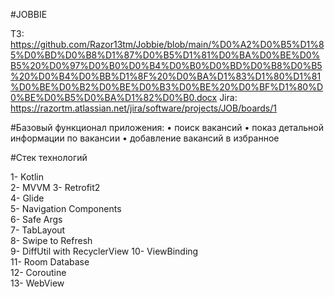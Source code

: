 #JOBBIE

ТЗ: 
https://github.com/Razor13tm/Jobbie/blob/main/%D0%A2%D0%B5%D1%85%D0%BD%D0%B8%D1%87%D0%B5%D1%81%D0%BA%D0%BE%D0%B5%20%D0%97%D0%B0%D0%B4%D0%B0%D0%BD%D0%B8%D0%B5%20%D0%B4%D0%BB%D1%8F%20%D0%BA%D1%83%D1%80%D1%81%D0%BE%D0%B2%D0%BE%D0%B3%D0%BE%20%D0%BF%D1%80%D0%BE%D0%B5%D0%BA%D1%82%D0%B0.docx
Jira: 
https://razortm.atlassian.net/jira/software/projects/JOB/boards/1

#Базовый функционал приложения:
•	поиск вакансий
•	показ детальной информации по вакансии
•	добавление вакансий в избранное

#Стек технологий

1- Kotlin  
2- MVVM 
3- Retrofit2  
4- Glide  
5- Navigation Components  
6- Safe Args  
7- TabLayout  
8- Swipe to Refresh   
9- DiffUtil with  RecyclerView
10- ViewBinding  
11- Room Database  
12- Coroutine  
13- WebView	



